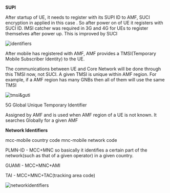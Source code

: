 **SUPI**

After startup of UE, it needs to register with its SUPI ID to AMF, SUCI encryption in applied in this case .
So after power on of UE it registers with SUCI ID.
IMSI catcher was required in 3G and 4G for UEs to register themselves after power up.
This is improved by SUCI

![identifiers](https://github.com/user-attachments/assets/17313141-0bf8-4d12-a3f4-680d245bbc96)


After mobile has registered with AMF, AMF provides a TMSI(Temporary Mobile Subscriber Identity) to the UE.

The communications between UE and Core Network will be done through this TMSI now, not SUCI.
A given TMSI is unique within AMF region.
For example, if a AMF region has many GNBs then all of them will use the same TMSI

![tmsi&guti](https://github.com/user-attachments/assets/c2db11f1-8e37-4d3c-b6e3-d3c6efbffa9a)

5G Global Unique Temporary Identifier

Assigned by AMF and is used when AMF region of a UE is not known. It searches Globally for a given AMF

**Network Identifiers**

mcc-mobile country code mnc-mobile network code

PLMN-ID - MCC+MNC so basically it identifies a certain part of the network(such as that of a given operator) in a given country.

GUAMI - MCC+MNC+AMI

TAI - MCC+MNC+TAC(tracking area code)

![networkidentifiers](https://github.com/user-attachments/assets/c04ff549-b32c-42a2-ab85-600afa827f3f)

